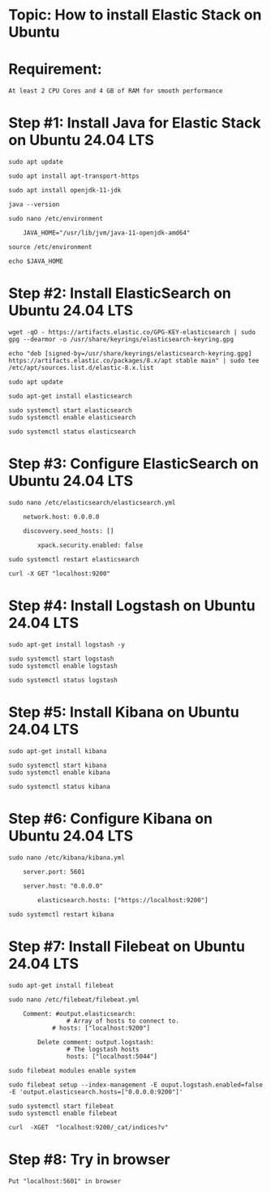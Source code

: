 # Topic: How to install Elastic Stack on Ubuntu

# Requirement:
	At least 2 CPU Cores and 4 GB of RAM for smooth performance 
	
# Step #1: Install Java for Elastic Stack on Ubuntu 24.04 LTS
	
	sudo apt update
	
	sudo apt install apt-transport-https
	
	sudo apt install openjdk-11-jdk
	
	java --version
	
	sudo nano /etc/environment
	
		JAVA_HOME="/usr/lib/jvm/java-11-openjdk-amd64"
		
	source /etc/environment
	
	echo $JAVA_HOME
	
# Step #2: Install ElasticSearch on Ubuntu 24.04 LTS

	wget -qO - https://artifacts.elastic.co/GPG-KEY-elasticsearch | sudo gpg --dearmor -o /usr/share/keyrings/elasticsearch-keyring.gpg
	
	echo "deb [signed-by=/usr/share/keyrings/elasticsearch-keyring.gpg] https://artifacts.elastic.co/packages/8.x/apt stable main" | sudo tee /etc/apt/sources.list.d/elastic-8.x.list
	
	sudo apt update
	
	sudo apt-get install elasticsearch
	
	sudo systemctl start elasticsearch
	sudo systemctl enable elasticsearch
	
	sudo systemctl status elasticsearch
	
# Step #3: Configure ElasticSearch on Ubuntu 24.04 LTS
	
	sudo nano /etc/elasticsearch/elasticsearch.yml

 		network.host: 0.0.0.0

   		discovvery.seed_hosts: []

     		xpack.security.enabled: false
	
	sudo systemctl restart elasticsearch
	
	curl -X GET "localhost:9200"
	
# Step #4: Install Logstash on Ubuntu 24.04 LTS

	sudo apt-get install logstash -y
	
	sudo systemctl start logstash
	sudo systemctl enable logstash
	
	sudo systemctl status logstash
	
# Step #5: Install Kibana on Ubuntu 24.04 LTS

	sudo apt-get install kibana
	
	sudo systemctl start kibana
	sudo systemctl enable kibana
	
	sudo systemctl status kibana
	
# Step #6: Configure Kibana on Ubuntu 24.04 LTS

	sudo nano /etc/kibana/kibana.yml

		server.port: 5601

  		server.host: "0.0.0.0"

    		elasticsearch.hosts: ["https://localhost:9200"]
   	
	sudo systemctl restart kibana
	
# Step #7: Install Filebeat on Ubuntu 24.04 LTS
	
	sudo apt-get install filebeat
	
	sudo nano /etc/filebeat/filebeat.yml

  		Comment: #output.elasticsearch:
    				# Array of hosts to connect to.
				# hosts: ["localhost:9200"]

      		Delete comment: output.logstash:
					# The logstash hosts
					hosts: ["localhost:5044"]
 
	sudo filebeat modules enable system
	
	sudo filebeat setup --index-management -E ouput.logstash.enabled=false -E 'output.elasticsearch.hosts=["0.0.0.0:9200"]'
	
	sudo systemctl start filebeat
	sudo systemctl enable filebeat
	
	curl  -XGET  "localhost:9200/_cat/indices?v"

# Step #8: Try in browser

 	Put "localhost:5601" in browser
